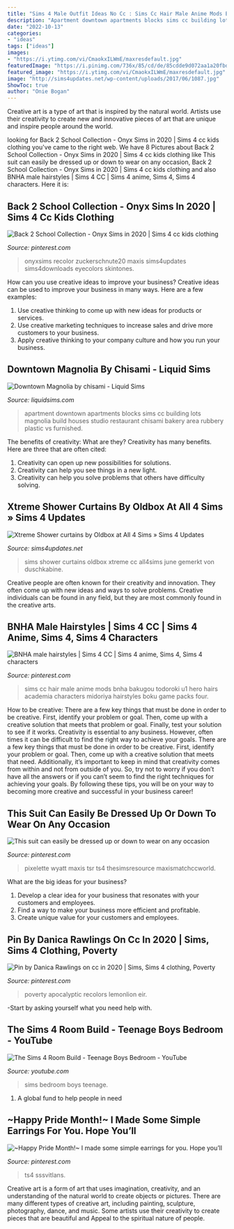 ```yaml
---
title: "Sims 4 Male Outfit Ideas No Cc : Sims Cc Hair Male Anime Mods Bnha Bakugou Todoroki U1 Hero Hairs Academia Characters Midoriya Hairstyles Boku Game Packs Four"
description: "Apartment downtown apartments blocks sims cc building lots magnolia build houses studio restaurant chisami bakery area rubbery plastic vs furnished"
date: "2022-10-13"
categories:
- "ideas"
tags: ["ideas"]
images:
- "https://i.ytimg.com/vi/CmaokxILWmE/maxresdefault.jpg"
featuredImage: "https://i.pinimg.com/736x/85/cd/de/85cdde9d072aa1a20fbd809e499ab103.jpg"
featured_image: "https://i.ytimg.com/vi/CmaokxILWmE/maxresdefault.jpg"
image: "http://sims4updates.net/wp-content/uploads/2017/06/1087.jpg"
ShowToc: true
author: "Onie Bogan"
---
```



Creative art is a type of art that is inspired by the natural world. Artists use their creativity to create new and innovative pieces of art that are unique and inspire people around the world.

	

		
looking for Back 2 School Collection - Onyx Sims in 2020 | Sims 4 cc kids clothing you've came to the right web. We have 8 Pictures about Back 2 School Collection - Onyx Sims in 2020 | Sims 4 cc kids clothing like This suit can easily be dressed up or down to wear on any occasion, Back 2 School Collection - Onyx Sims in 2020 | Sims 4 cc kids clothing and also BNHA male hairstyles | Sims 4 CC | Sims 4 anime, Sims 4, Sims 4 characters. Here it is:
		
    
## Back 2 School Collection - Onyx Sims In 2020 | Sims 4 Cc Kids Clothing

<img loading=lazy src="https://i.pinimg.com/736x/4c/21/45/4c2145dcd40991609d3f6f337a9c2570.jpg" onerror="this.onerror=null;this.src='https://tse2.mm.bing.net/th?id=OIP.dy8bSswPppciyFyQbxfFNAHaFf&amp;pid=15.1';" alt="Back 2 School Collection - Onyx Sims in 2020 | Sims 4 cc kids clothing">

_Source: pinterest.com_

>onyxsims recolor zuckerschnute20 maxis sims4updates sims4downloads eyecolors skintones. 

	

How can you use creative ideas to improve your business?
Creative ideas can be used to improve your business in many ways. Here are a few examples:
1. Use creative thinking to come up with new ideas for products or services.
2. Use creative marketing techniques to increase sales and drive more customers to your business.
3. Apply creative thinking to your company culture and how you run your business.

    
## Downtown Magnolia By Chisami - Liquid Sims

<img loading=lazy src="https://www.liquidsims.com/wp-content/uploads/2015/05/tumblr_np39ycHecb1rangweo7_1280.png" onerror="this.onerror=null;this.src='https://tse3.mm.bing.net/th?id=OIP.KP0ZIEg6HbffjzFNj84BRgHaD3&amp;pid=15.1';" alt="Downtown Magnolia by chisami - Liquid Sims">

_Source: liquidsims.com_

>apartment downtown apartments blocks sims cc building lots magnolia build houses studio restaurant chisami bakery area rubbery plastic vs furnished. 

	

The benefits of creativity: What are they?
Creativity has many benefits. Here are three that are often cited: 
1) Creativity can open up new possibilities for solutions. 
2) Creativity can help you see things in a new light. 
3) Creativity can help you solve problems that others have difficulty solving.

    
## Xtreme Shower Curtains By Oldbox At All 4 Sims » Sims 4 Updates

<img loading=lazy src="http://sims4updates.net/wp-content/uploads/2017/06/1087.jpg" onerror="this.onerror=null;this.src='https://tse3.mm.bing.net/th?id=OIP.1LWnIVbFoaKwRjtWHS166QHaFj&amp;pid=15.1';" alt="Xtreme Shower curtains by Oldbox at All 4 Sims » Sims 4 Updates">

_Source: sims4updates.net_

>sims shower curtains oldbox xtreme cc all4sims june gemerkt von duschkabine. 

	

Creative people are often known for their creativity and innovation. They often come up with new ideas and ways to solve problems. Creative individuals can be found in any field, but they are most commonly found in the creative arts.

    
## BNHA Male Hairstyles | Sims 4 CC | Sims 4 Anime, Sims 4, Sims 4 Characters

<img loading=lazy src="https://i.pinimg.com/736x/21/4b/6a/214b6a78090360c2045043acc5e57ae3.jpg" onerror="this.onerror=null;this.src='https://tse2.mm.bing.net/th?id=OIP.wD14g4efAJJXMrFLWD2aCwHaFR&amp;pid=15.1';" alt="BNHA male hairstyles | Sims 4 CC | Sims 4 anime, Sims 4, Sims 4 characters">

_Source: pinterest.com_

>sims cc hair male anime mods bnha bakugou todoroki u1 hero hairs academia characters midoriya hairstyles boku game packs four. 

	

How to be creative: There are a few key things that must be done in order to be creative. First, identify your problem or goal. Then, come up with a creative solution that meets that problem or goal. Finally, test your solution to see if it works.
Creativity is essential to any business. However, often times it can be difficult to find the right way to achieve your goals. There are a few key things that must be done in order to be creative. First, identify your problem or goal. Then, come up with a creative solution that meets that need. Additionally, it’s important to keep in mind that creativity comes from within and not from outside of you. So, try not to worry if you don’t have all the answers or if you can’t seem to find the right techniques for achieving your goals. By following these tips, you will be on your way to becoming more creative and successful in your business career!

    
## This Suit Can Easily Be Dressed Up Or Down To Wear On Any Occasion

<img loading=lazy src="https://i.pinimg.com/736x/d5/1d/0b/d51d0b7cf189fa4714da45bc0ec1b58c.jpg" onerror="this.onerror=null;this.src='https://tse4.mm.bing.net/th?id=OIP.7P36FooCcnM7XRzD0HPlKwHaFj&amp;pid=15.1';" alt="This suit can easily be dressed up or down to wear on any occasion">

_Source: pinterest.com_

>pixelette wyatt maxis tsr ts4 thesimsresource maxismatchccworld. 

	

What are the big ideas for your business?
1. Develop a clear idea for your business that resonates with your customers and employees.
2. Find a way to make your business more efficient and profitable.
3. Create unique value for your customers and employees.

    
## Pin By Danica Rawlings On Cc In 2020 | Sims, Sims 4 Clothing, Poverty

<img loading=lazy src="https://i.pinimg.com/736x/85/cd/de/85cdde9d072aa1a20fbd809e499ab103.jpg" onerror="this.onerror=null;this.src='https://tse3.mm.bing.net/th?id=OIP.52dPBwK7BsQK6UZCFEpDYQHaFk&amp;pid=15.1';" alt="Pin by Danica Rawlings on cc in 2020 | Sims, Sims 4 clothing, Poverty">

_Source: pinterest.com_

>poverty apocalyptic recolors lemonlion eir. 

	

-Start by asking yourself what you need help with.

    
## The Sims 4 Room Build - Teenage Boys Bedroom - YouTube

<img loading=lazy src="https://i.ytimg.com/vi/CmaokxILWmE/maxresdefault.jpg" onerror="this.onerror=null;this.src='https://tse1.mm.bing.net/th?id=OIP.X_cslN-F8uyBVG2ddWwgmwHaEK&amp;pid=15.1';" alt="The Sims 4 Room Build - Teenage Boys Bedroom - YouTube">

_Source: youtube.com_

>sims bedroom boys teenage. 

	

1. A global fund to help people in need 

    
## ~Happy Pride Month!~ I Made Some Simple Earrings For You. Hope You’ll

<img loading=lazy src="https://i.pinimg.com/736x/7e/ed/b7/7eedb7ab6a1e57d4a37d67b395469306.jpg" onerror="this.onerror=null;this.src='https://tse2.mm.bing.net/th?id=OIP.1hTVw_-xYzbQ6nwGc-vHxAHaEU&amp;pid=15.1';" alt="~Happy Pride Month!~ I made some simple earrings for you. Hope you’ll">

_Source: pinterest.com_

>ts4 sssvitlans. 

	

Creative art is a form of art that uses imagination, creativity, and an understanding of the natural world to create objects or pictures. There are many different types of creative art, including painting, sculpture, photography, dance, and music. Some artists use their creativity to create pieces that are beautiful and Appeal to the spiritual nature of people.

